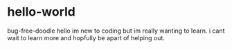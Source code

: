 # hello-world
bug-free-doodle
hello im new to coding but im really wanting to learn. i cant wait to learn more and hopfully be apart of helping out.

